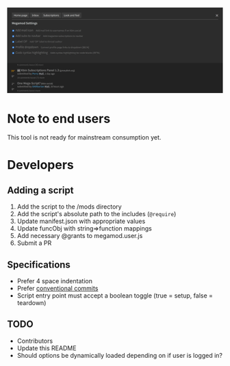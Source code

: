 
![Alt text](/examples/mm2.png)

# Note to end users

This tool is not ready for mainstream consumption yet.

# Developers

## Adding a script

1. Add the script to the /mods directory
2. Add the script's absolute path to the includes (`@require`)
3. Update manifest.json with appropriate values
4. Update funcObj with string=>function mappings
5. Add necessary @grants to megamod.user.js
6. Submit a PR

## Specifications

- Prefer 4 space indentation
- Prefer [conventional commits](https://www.conventionalcommits.org/en/v1.0.0/)
- Script entry point must accept a boolean toggle (true = setup, false = teardown)


## TODO
- Contributors
- Update this README
- Should options be dynamically loaded depending on if user is logged in?


